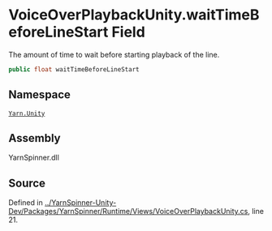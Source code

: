 <!-- This file was generated by a tool. Do not edit this file by hand. -->

# VoiceOverPlaybackUnity.waitTimeBeforeLineStart Field

The amount of time to wait before starting playback of the
line.


```csharp
public float waitTimeBeforeLineStart
```



## Namespace
[`Yarn.Unity`](/api/csharp/yarn.unity/README.md)

## Assembly
YarnSpinner.dll

## Source
Defined in [../YarnSpinner-Unity-Dev/Packages/YarnSpinner/Runtime/Views/VoiceOverPlaybackUnity.cs](https://github.com/YarnSpinnerTool/YarnSpinner-Unity//blob/develop/Runtime/Views/VoiceOverPlaybackUnity.cs#L21), line 21.
